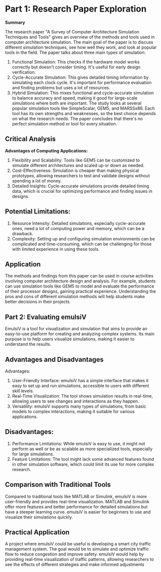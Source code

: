 # Part 1: Research Paper Exploration

**Summary**

The research paper "A Survey of Computer Architecture Simulation Techniques and Tools" gives an overview of the methods and tools used in computer architecture simulation. The main goal of the paper is to discuss different simulation techniques, see how well they work, and look at popular tools in the field.
The paper talks about three main types of simulation:

1.	Functional Simulation: This checks if the hardware model works correctly but doesn't consider timing. It's useful for early design verification.
2.	Cycle-Accurate Simulation: This gives detailed timing information by simulating each clock cycle. It's important for performance evaluation and finding problems but uses a lot of resources.
3.	Hybrid Simulation: This mixes functional and cycle-accurate simulation to balance accuracy and speed, making it good for large-scale simulations where both are important.
The study looks at several popular simulation tools like SimpleScalar, GEM5, and MARSSx86. Each tool has its own strengths and weaknesses, so the best choice depends on what the research needs. The paper concludes that there's no perfect simulation method or tool for every situation.

## Critical Analysis

**Advantages of Computing Applications:**
1.	Flexibility and Scalability: Tools like GEM5 can be customized to simulate different architectures and scaled up or down as needed.
2.	Cost-Effectiveness: Simulation is cheaper than making physical prototypes, allowing researchers to test and validate designs without spending a lot of money.
3.	Detailed Insights: Cycle-accurate simulations provide detailed timing data, which is crucial for optimizing performance and finding issues in designs.

## Potential Limitations:
1.	Resource Intensity: Detailed simulations, especially cycle-accurate ones, need a lot of computing power and memory, which can be a drawback.
2.	Complexity: Setting up and configuring simulation environments can be complicated and time-consuming, which can be challenging for those with limited experience in using these tools.

## Application
The methods and findings from this paper can be used in course activities involving computer architecture design and analysis. For example, students can use simulation tools like GEM5 to model and evaluate the performance of their processor designs, gaining practical experience. Understanding the pros and cons of different simulation methods will help students make better decisions in their projects.

## Part 2: Evaluating emulsiV

EmulsiV is a tool for visualization and simulation that aims to provide an easy-to-use platform for creating and analyzing complex systems. Its main purpose is to help users visualize simulations, making it easier to understand the results.

## Advantages and Disadvantages

Advantages:
1.	User-Friendly Interface: emulsiV has a simple interface that makes it easy to set up and run simulations, accessible to users with different skill levels.
2.	Real-Time Visualization: The tool shows simulation results in real-time, allowing users to see changes and interactions as they happen.
3.	Versatility: emulsiV supports many types of simulations, from basic models to complex interactions, making it suitable for various applications.

## Disadvantages:
1.	Performance Limitations: While emulsiV is easy to use, it might not perform as well or be as scalable as more specialized tools, especially for large simulations.
2.	Feature Limitations: The tool might lack some advanced features found in other simulation software, which could limit its use for more complex research.

## Comparison with Traditional Tools

Compared to traditional tools like MATLAB or Simulink, emulsiV is more user-friendly and provides real-time visualization. MATLAB and Simulink offer more features and better performance for detailed simulations but have a steeper learning curve. emulsiV is easier for beginners to use and visualize their simulations quickly.

## Practical Application

A project where emulsiV could be useful is developing a smart city traffic management system. The goal would be to simulate and optimize traffic flow to reduce congestion and improve safety. emulsiV would help by providing real-time visualization of traffic patterns, allowing researchers to see the effects of different strategies and make informed adjustments

